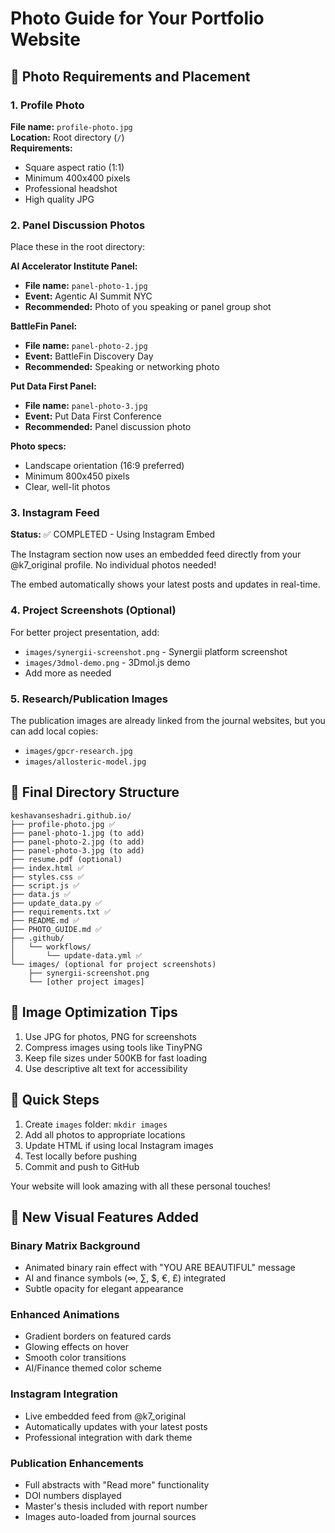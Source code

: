 # Photo Guide for Your Portfolio Website

## 📸 Photo Requirements and Placement

### 1. Profile Photo
**File name:** `profile-photo.jpg`  
**Location:** Root directory (`/`)  
**Requirements:**
- Square aspect ratio (1:1)
- Minimum 400x400 pixels
- Professional headshot
- High quality JPG

### 2. Panel Discussion Photos
Place these in the root directory:

**AI Accelerator Institute Panel:**
- **File name:** `panel-photo-1.jpg`
- **Event:** Agentic AI Summit NYC
- **Recommended:** Photo of you speaking or panel group shot

**BattleFin Panel:**
- **File name:** `panel-photo-2.jpg`
- **Event:** BattleFin Discovery Day
- **Recommended:** Speaking or networking photo

**Put Data First Panel:**
- **File name:** `panel-photo-3.jpg`
- **Event:** Put Data First Conference
- **Recommended:** Panel discussion photo

**Photo specs:**
- Landscape orientation (16:9 preferred)
- Minimum 800x450 pixels
- Clear, well-lit photos

### 3. Instagram Feed
**Status:** ✅ COMPLETED - Using Instagram Embed

The Instagram section now uses an embedded feed directly from your @k7_original profile. No individual photos needed!

The embed automatically shows your latest posts and updates in real-time.

### 4. Project Screenshots (Optional)
For better project presentation, add:
- `images/synergii-screenshot.png` - Synergii platform screenshot
- `images/3dmol-demo.png` - 3Dmol.js demo
- Add more as needed

### 5. Research/Publication Images
The publication images are already linked from the journal websites, but you can add local copies:
- `images/gpcr-research.jpg`
- `images/allosteric-model.jpg`

## 📁 Final Directory Structure
```
keshavanseshadri.github.io/
├── profile-photo.jpg ✅
├── panel-photo-1.jpg (to add)
├── panel-photo-2.jpg (to add)
├── panel-photo-3.jpg (to add)
├── resume.pdf (optional)
├── index.html ✅
├── styles.css ✅
├── script.js ✅
├── data.js ✅
├── update_data.py ✅
├── requirements.txt ✅
├── README.md ✅
├── PHOTO_GUIDE.md ✅
├── .github/
│   └── workflows/
│       └── update-data.yml ✅
└── images/ (optional for project screenshots)
    ├── synergii-screenshot.png
    └── [other project images]
```

## 🎨 Image Optimization Tips
1. Use JPG for photos, PNG for screenshots
2. Compress images using tools like TinyPNG
3. Keep file sizes under 500KB for fast loading
4. Use descriptive alt text for accessibility

## 🚀 Quick Steps
1. Create `images` folder: `mkdir images`
2. Add all photos to appropriate locations
3. Update HTML if using local Instagram images
4. Test locally before pushing
5. Commit and push to GitHub

Your website will look amazing with all these personal touches!

## 🎯 New Visual Features Added

### Binary Matrix Background
- Animated binary rain effect with "YOU ARE BEAUTIFUL" message
- AI and finance symbols (∞, ∑, $, €, £) integrated
- Subtle opacity for elegant appearance

### Enhanced Animations
- Gradient borders on featured cards
- Glowing effects on hover
- Smooth color transitions
- AI/Finance themed color scheme

### Instagram Integration
- Live embedded feed from @k7_original
- Automatically updates with your latest posts
- Professional integration with dark theme

### Publication Enhancements
- Full abstracts with "Read more" functionality
- DOI numbers displayed
- Master's thesis included with report number
- Images auto-loaded from journal sources 